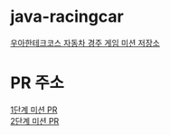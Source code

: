 # java-racingcar

[우아한테크코스 자동차 경주 게임 미션 저장소](https://github.com/woowacourse/java-racingcar)

# PR 주소

[1단계 미션 PR](https://github.com/woowacourse/java-racingcar/pull/190)   
[2단계 미션 PR](https://github.com/woowacourse/java-racingcar/pull/252)